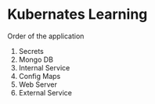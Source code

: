 # Kubernates Learning
Order of the application
1. Secrets
2. Mongo DB
3. Internal Service
4. Config Maps
5. Web Server
6. External Service
